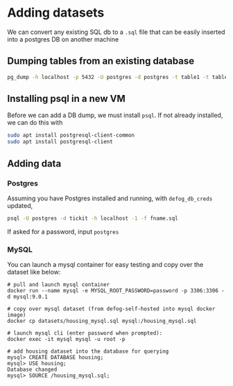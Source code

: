 # Adding datasets

We can convert any existing SQL db to a `.sql` file that can be easily inserted into a postgres DB on another machine

## Dumping tables from an existing database

```bash
pg_dump -h localhost -p 5432 -U postgres -d postgres -t table1 -t table2 ... > output_fname.sql
```

## Installing psql in a new VM

Before we can add a DB dump, we must install `psql`. If not already installed, we can do this with

```bash
sudo apt install postgresql-client-common
sudo apt install postgresql-client
```

## Adding data

### Postgres

Assuming you have Postgres installed and running, with `defog_db_creds` updated,

```bash
psql -U postgres -d tickit -h localhost -1 -f fname.sql
```

If asked for a password, input `postgres`

### MySQL

You can launch a mysql container for easy testing and copy over the dataset like below:

```shell
# pull and launch mysql container
docker run --name mysql -e MYSQL_ROOT_PASSWORD=password -p 3306:3306 -d mysql:9.0.1

# copy over mysql dataset (from defog-self-hosted into mysql docker image)
docker cp datasets/housing_mysql.sql mysql:/housing_mysql.sql

# launch mysql cli (enter password when prompted):
docker exec -it mysql mysql -u root -p

# add housing dataset into the database for querying
mysql> CREATE DATABASE housing;
mysql> USE housing;
Database changed
mysql> SOURCE /housing_mysql.sql;
```
